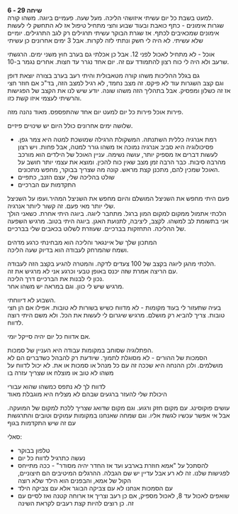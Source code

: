 **שיחה 29 \- 6**  
למעט בשבת כל יום עשיתי איזושהי הליכה. מעל שעה. פעמיים ביוגה. משהו קורה.   
שגרות אימונים \- כתף כואבת ובעוד שבוע וחצי מתחיל טיפול אז לא התחשק לי לעשות אימונים שמכאיבים לכתף. אז שגרת הבוקר עשיתי תרגילים רק לגב התרגילים. יומיים שלא עשיתי. לא היה לי חשק ונתתי לזה לקרות. אבל 3 ימים אחרונים כן עשיתי

אוכל \- לא מתחיל לאכול לפני 12\. אבל כן אכלתי גם בערב חוץ משני ימים. הרגשתי שרעב ולא היה לי כוח רצון להתמודד עם זה. יום אחד נגרר עד חצות. אחרים נגמר ב-10. 

גם בגלל ההליכות משהו קורה מטאבולית והיתי רעב בערב בצורה יוצאת דופן  
וגם קצב השגרות עוד לא פיקס. זה מצב נחמד, לא רגיל למצב הזה, בד"כ אם חוזר חצי אז זה כשלון ומפסיק. אבל בתהליך הזה משהו שונה. יודע שיש לנו את הקצב של הפגישות והרשיתי לעצמי איזו קשת כזו. 

פירות אוכל פירות כל יום למעט יום אחד שהתפספס. מאוד נהנה מזה. 

שלושה ימים אחרונים כולל היום יש שינויים פיזיים. 

* רמת אנרגיה כללית השתנתה. המשקולת הרגילה שמושכת למטה היא צמר גפן. פסיכולוגיה היא סביב אנרגיה נמוכה אז משהו גורר למטה, אבל פחות. ויש רצון לעשות דברים אז מספיק יותר, עושה נשימה. עניין האוכל של הילדים הוא מורכב מהרבה סיבות. כבר הרבה זמן מצב שאין כוח להכין. ומוצא את עצמי יותר חושב על האוכל שמכין להם, מתכנן קצת מראש. קונה מה שצריך בבוקר, מחפש מתכונים.   
* שולט בהליכה שלי, עצם הזנב, כתפיים  
* התקדמות עם הברכיים 

פעם היתי מחפש את השניצל המושלם והיום מחפש את השניצל המהיר.ועפו על השניצל שלי יותר מאי פעם. זה קשור ליותר אנרגיה.   
הלכתי אתמול ממקום למקום המון ברגל. מתחבר ליוגה. ביוגה היתי אחרת. כשאני הולך אני בתשומת לב למשהו. לקצב, ליציבה, לתנועת האגן. ביוגה היתי בטוב. מרגיש השפעה של ההליכה. התחזקות בברכיים. שעוזרת לשלוט בכאבים שלי בברכיים. 

המתכון שלך של איינגאר והליכה הוא מבחינתי כרגע מדהים  
ושמח שהמרחק לעבודה הוא בדיוק שעה הליכה. 

הלכתי מהגן ליוגה בקצב של 100 צעדים לדקה. והמטרה להגיע בקצב הזה לעבודה.   
עם הריצה אמרת שזה יכנס באופן טבעי וכרגע אני לא מרגיש את זה.   
נכון לי לבנות את הברכיים דרך הליכה.   
מרגיש שיש לי כוון. וגם במראה יש משהו אחר. 

השבוע לא דיווחתי.   
בעיה שתעזור לי בעוד מקומות \- לא מדווח כשיש בשורות לא טובות. אפילו אם הן חצי טובות. צריך להביא רק מושלם. מרגיש שיגרום לי לעשות את הכל. ולא משם היתי רוצה לדווח. 

אם אדווח כל יום יהיה סייקל יומי. 

הפתלוגיה שסוחב במקומות עבודה היא העניין של סמכות.   
הסמכות של ההורים \- לא מסוגלת לתמוך. שיודעת רק להבהל כשדברים הם לא מושלמים. ולכן ההנחה היא שככה זה עם כל מנהל או סמכות או את. לא יכול לדווח על משהו לא טוב או מוצלח או שצריך עזרה בו

לדווח לך לא נתפס כמשהו שהוא עבורי  
היכולת שלי להעזר ברגעים שבהם לא מצליח היא מוגבלת מאוד

עושים פוקוסינג. עם מקום חזק ורגוע. וגם מקום שדואג שצריך ללכת למקום של המועקה. אבל אי אפשר עכשיו לגשת אליו. וגם שמחה שאנחנו במקומות עמוקים וטובים והתרגשות עם זה שיש התקדמות בגוף

סאלי:

* טלפון בבוקר  
* נעשה כתרגיל לדווח כל יום  
* להסתכל על "אמא חוזרת בארבע ועד אז החדר יהיה מסודר" \- ככה מתייחס לפגישות שלנו. זה לא רע אבל עדיין יש שם הגבלה. ההרגלים המיטיבים הם חיצוניים, הקול של אמא, והבפנים הוא הילד שלא רוצה  
* עם הסמכות אנחנו לא עם צביקה הבוגר אלא עם צביקה הילד  
* שואפים לאכול עד 8, לאכול מספיק, אם כן רעב וצריך אז ארוחה קטנה ואז לסיים עם זה. כן רוצים להיות קצת רעבים לקראת השינה

